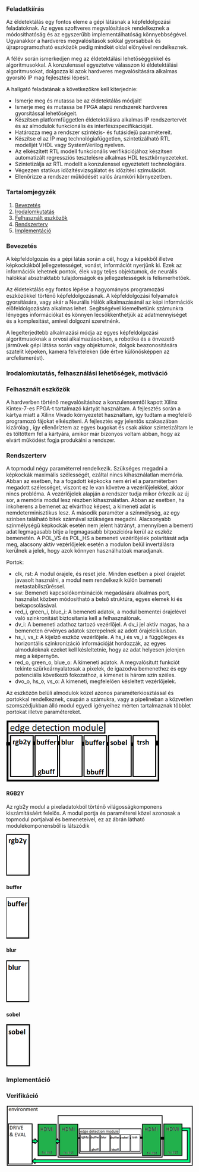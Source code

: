 ### Feladatkiírás

Az éldetektálás egy fontos eleme a gépi látásnak a képfeldolgozási feladatoknak. Az egyes szoftveres megvalósítások rendelkeznek a módosíthatóság és az egyszerűbb implementálhatóság könnyebbségével. Ugyanakkor a hardveres megvalósítások sokkal gyorsabbak és újraprogramozható eszközök pedig mindkét oldal előnyével rendelkeznek.

A félév során ismerkedjen meg az éldetektálási lehetőséggekkel és algoritmusokkal. A konzulenssel egyeztetve válasszon ki éldetektálási algoritmusokat, dolgozza ki azok hardveres megvalósítására alkalmas gyorsító IP mag fejlesztési lépésit.

A hallgató feladatának a következőkre kell kiterjednie:
 - Ismerje meg és mutassa be az éldetektálás módjait!
 - Ismerje meg és mutassa be FPGA alapú rendszerek hardveres gyorsítással lehetőségeit.
 - Készítsen platformfüggetlen éldetektálásra alkalmas IP rendszertervét és az almodulok funkcionális és interfészspecifikációját.
 - Határozza meg a rendszer szintézis- és futásidejű paramétereit.
 -  Készítse el az IP mag technológiafüggetlen, szintetizálható RTL modelljét VHDL vagy SystemVerilog nyelven.
 -  Az elkészített RTL modell funkcionális verifikációjához készítsen automatizált regressziós tesztelésre alkalmas HDL tesztkörnyezeteket.
 -  Szintetizálja az RTL modellt a konzulenssel egyeztetett technológiára.
 -  Végezzen statikus időzítésvizsgálatot és időzítési szimulációt.
 -  Ellenőrizze a rendszer működését valós áramköri környezetben.


### Tartalomjegyzék

1. [Bevezetés                               ](#Bevezetes)
2. [Irodalomkutatás                         ](#bibliography)
3. [Felhasznált eszközök                    ](#tools)
4. [Rendszerterv                            ](#system)
5. [Implementáció                           ](#implementation)


### Bevezetés

A képfeldolgozás és a gépi látás során a cél, hogy a képekből illetve képkockákból jellegzetességet, vonást, információt nyerjünk ki. Ezek az információk lehetnek pontok, élek vagy teljes objektumok, de neurális hálókkal absztraktabb tulajdonságok és jellegzetességek is felismerhetőek.

Az éldetektálás egy fontos lépése a hagyományos programozási eszközökkel történő képfeldolgozásnak. A képfeldolgozási folyamatok gyorsítására, vagy akár a Neurális Hálók alkalmazásánál az képi információk előfeldolgozására alkalmas lehet. Segítségével kiemelhetünk számunkra lényeges információkat és könnyen lecsökkenthetjük az adatmennyiséget és a komplexitást, amivel dolgozni szeretnénk.

A legelterjedtebb alkalmazási módja az egyes képfeldolgozási algoritmusoknak a orvosi alkalmazásokban, a robotika és a önvezető járművek gépi látása során vagy objektumok, dolgok beazonosítására szatelit képeken, kamera felvételeken (ide értve különösképpen az arcfelismerést).


### Irodalomkutatás, felhasználási lehetőségek, motiváció





### Felhasznált eszközök

A hardverben történő megvalósításhoz a konzulensemtől kapott Xilinx Kintex-7-es FPGA-t tartalmazó kártyát használtam. A fejlesztés során a kártya miatt a Xilinx Vivado környezetét használtam, így tudtam a megfelelő programozó fájokat elkészíteni. A fejlesztés egy jelentős szakaszában kizárólag , így ellenőríztem az egyes bugokat és csak akkor szintetizáltam le és töltöttem fel a kártyára, amikor már bizonyos voltam abban, hogy az elvárt működést fogja produkálni a rendszer.


### Rendszerterv

<!-- A rendszerterv több lépésben is változtatásra került, ugyanakkor mindössze bővítésre, illetve a Kintex-7 es chipen elérhető konkrét erőforrásokra optimalizált megoldások kerültek bele. -->

A topmodul négy paraméterrel rendelkezik. Szükséges megadni a képkockák maximális szélességét, ezáltal nincs kihasználatlan memória. Abban az esetben, ha a fogadott képkocka nem éri el a paraméterben megadott szélességet, viszont ez le van követve a vezérlőjelekkel, akkor nincs probléma. A vezérlőjelek alapján a rendszer tudja mikor érkezik az új sor, a memória modul lesz részben kihasználatlan. Abban az esetben, ha inkoherens a bemenet az elvárthoz képest, a kimeneti adat is nemdeterminisztikus lesz. A második paraméter a színmélység, az egy színben található bitek számával szükséges megadni. Alacsonyabb színmélységű képkockák esetén nem jelent hátrányt, amennyiben a bementi adat legmagasabb bitje a legmagasabb bitpozícióra kerül az eszköz bemenetén. A POL_VS és POL_HS a bemeneti vezérlőjelek polaritását adja meg, alacsony aktív vezérlőjelek esetén a modulon belül invertálásra kerülnek a jelek, hogy azok könnyen használhatóak maradjanak.

Portok:
- clk, rst: A modul órajele, és reset jele. Minden esetben a pixel órajelet javasolt használni, a modul nem rendelkezik külön bemeneti metastabilszűréssel.
- sw: Bemeneti kapcsolókombinációk megadására alkalmas port, használat közben módosítható a belső struktúra, egyes elemek ki és bekapcsolásával.
- red_i, green_i, blue_i: A bemeneti adatok, a modul bementei órajelével való szinkronitást biztosítania kell a felhasználónak.
- dv_i: A bemeneti adathoz tartozó vezérlőjel. A dv_i jel aktív magas, ha a bemeneten érvényes adatok szerepelnek az adott órajelciklusban. 
- hs_i, vs_i: A kijelző eszköz vezérlőjele. A hs_i és vs_i a függőleges és horizontális szinkronizáció információját hordozzák, az egyes almoduloknak ezeket kell késleltetnie, hogy az adat helyesen jelenjen meg a képernyőn.
- red_o, green_o, blue_o: A kimeneti adatok. A megvalósítutt funkciót tekinte szürkeárnyalatosak a pixelek, de igazodva bemenethez és egy potenciális következő fokozathoz, a kimenet is három szín széles.
- dvo_o, hs_o, vs_o: A kimeneti, megfelelően késleltett vezérlőjelek.

Az eszközön belüli almodulok közel azonos paraméterkiosztással és portokkal rendelkeznek, csupán a számukra, vagy a pipelineban a közvetlen szomszédjukban álló modul egyedi igényeihez mérten tartalmaznak többlet portokat illetve paramétereket.

![](pics/topmodule.png)

#### RGB2Y

Az rgb2y modul a pixeladatokból történő világosságkomponens kiszámításáért felelős. A modul portja és paraméterei közel azonosak a topmodul portjaival és bemeneteivel, ez az ábrán látható modulekomponensből is látszódik



![](pics/rgb2y.png)



#### buffer

![](pics/buffer.png)



#### blur

![](pics/blur.png)



#### sobel

![](pics/sobel.png)




### Implementáció


### Verifikáció
![testenviroment](./pics/test_environment.png)